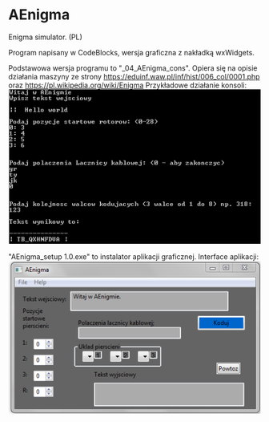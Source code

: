 # AEnigma
Enigma simulator. (PL)

Program napisany w CodeBlocks, wersja graficzna z nakładką wxWidgets. 

Podstawowa wersja programu to "_04_AEnigma_cons". Opiera się na opisie działania maszyny ze strony https://eduinf.waw.pl/inf/hist/006_col/0001.php
oraz 
https://pl.wikipedia.org/wiki/Enigma
Przykładowe działanie konsoli:
![](https://github.com/Szymon300101/AEnigma/blob/master/console.PNG?raw=true)

"AEnigma_setup 1.0.exe" to instalator aplikacji graficznej. 
Interface aplikacji:
![](https://github.com/Szymon300101/AEnigma/blob/master/GUI.PNG?raw=true)
